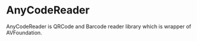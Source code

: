# AnyCodeReader

AnyCodeReader is QRCode and Barcode reader library which is wrapper of AVFoundation.

